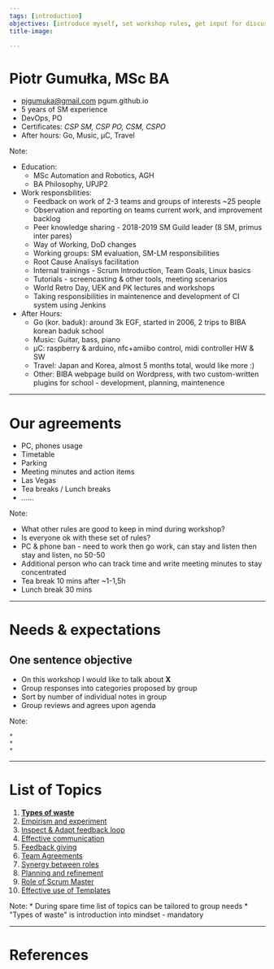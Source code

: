 ```yaml
---
tags: [introduction]
objectives: [introduce myself, set workshop rules, get input for discussion, show prepared topics]
title-image:

---
```


# Piotr Gumułka, MSc BA

* pjgumuka@gmail.com pgum.github.io
* 5 years of SM experience  
* DevOps, PO  
* Certificates: *CSP SM, CSP PO, CSM, CSPO*  
* After hours: Go, Music, μC, Travel

Note:

* Education:
  * MSc Automation and Robotics, AGH
  * BA Philosophy, UPJP2
* Work responsbilities:
  * Feedback on work of 2-3 teams and groups of interests ~25 people  
  * Observation and reporting on teams current work, and improvement backlog  
  * Peer knowledge sharing - 2018-2019 SM Guild leader (8 SM, primus inter pares)
  * Way of Working, DoD changes
  * Working groups: SM evaluation, SM-LM responsibilities
  * Root Cause Analisys facilitation
  * Internal trainings - Scrum Introduction, Team Goals, Linux basics
  * Tutorials - screencasting & other tools, meeting scenarios
  * World Retro Day, UEK and PK lectures and workshops
  * Taking responsibilities in maintenence and development of CI system using Jenkins
* After Hours:
  * Go (kor. baduk): around 3k EGF, started in 2006, 2 trips to BIBA korean baduk school
  * Music: Guitar, bass, piano
  * μC: raspberry & arduino, nfc+amiibo control, midi controller HW & SW
  * Travel: Japan and Korea, almost 5 months total, would like more :)
  * Other: BIBA webpage build on Wordpress, with two custom-written plugins for school - development, planning, maintenence

---

# Our agreements

* PC, phones usage
* Timetable
* Parking
* Meeting minutes and action items 
* Las Vegas
* Tea breaks / Lunch breaks
* ......

Note:

* What other rules are good to keep in mind during workshop?
* Is everyone ok with these set of rules?
* PC & phone ban - need to work then go work, can stay and listen then stay and listen, no 50-50
* Additional person who can track time and write meeting minutes to stay concentrated
* Tea break 10 mins after ~1-1,5h 
* Lunch break 30 mins

---

# Needs & expectations

## One sentence objective

* On this workshop I would like to talk about **X**
* Group responses into categories proposed by group
* Sort by number of individual notes in group
* Group reviews and agrees upon agenda

Note:

    * 
    *
    *

---

# List of Topics

<style scoped>  
    section { font-size: 18pt; }  
</style>

1. [**Types of waste**](/slides/types_of_waste)
2. [Empirism and experiment](/slides/empirism_and_experiment)
3. [Inspect & Adapt feedback loop](/slides/inspect_and_adapt_feedback_loop)
4. [Effective communication](/slides/effective_communication)
5. [Feedback giving](s/lides/feedback_giving)
6. [Team Agreements](/slides/team_agreements)
7. [Synergy between roles](/slides/synergy_between_roles)
8. [Planning and refinement](/slides/planning_and_refinement)
9. [Role of Scrum Master](/slides/role_of_scrum_master)
10. [Effective use of Templates](/slides/effective_use_of_templates)

Note:
    * During spare time list of topics can be tailored to group needs
    * "Types of waste" is introduction into mindset - mandatory


---
# References

[horizon]: ../imgs/dominik-lange-ZUvF7qEIcVI-unsplash.jpg "Photo by Dominik Lange on Unsplash https://unsplash.com/photos/ZUvF7qEIcVI"
[piotr]: ../imgs/pjg.PNG "Piotr Gumulka"
[common agreement]: ../imgs/cody-hiscox-Hp5Acad1H0k-unsplash.jpg "Photo by Cody Hiscox on Unsplash https://unsplash.com/photos/Hp5Acad1H0k"
[backlog of needs]: ../imgs/thomas-kinto-y94LEl6ESWc-unsplash.jpg "Photo by Thomas Kinto on Unsplash https://unsplash.com/photos/y94LEl6ESWc"
[topics]: ../imgs/inaki-del-olmo-NIJuEQw0RKg-unsplash.jpg "Photo by Iñaki del Olmo on Unsplash https://unsplash.com/photos/NIJuEQw0RKg"
